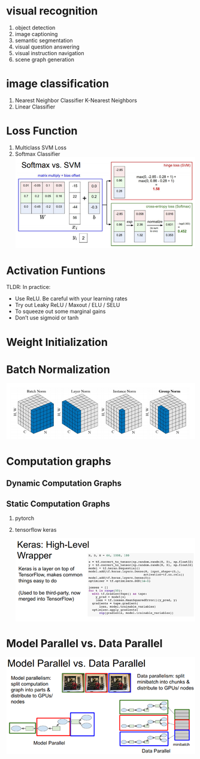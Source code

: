 # visual recognition
1. object detection
2. image captioning
3. semantic segmentation
4. visual question answering
5. visual instruction navigation
6. scene graph generation
# image classification
1. Nearest Neighbor Classifier 
   K-Nearest Neighbors
2. Linear Classifier
# Loss Function
1. Multiclass SVM Loss
2. Softmax Classifier
   ![](img/softmax_SVM.PNG)

# Activation Funtions
TLDR: In practice:
- Use ReLU. Be careful with your learning rates
- Try out Leaky ReLU / Maxout / ELU / SELU
- To squeeze out some marginal gains
- Don’t use sigmoid or tanh

# Weight Initialization

# Batch Normalization
![](img/norm.PNG)

# Computation graphs
## Dynamic Computation Graphs
## Static Computation Graphs
1. pytorch
2. tensorflow
   keras

   ![](img/keras.PNG)

# Model Parallel vs. Data Parallel
![](img/mdpd.PNG)